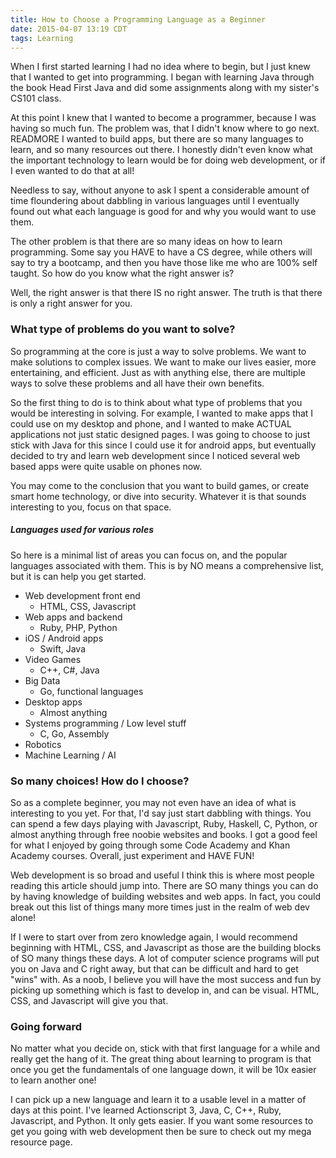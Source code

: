 ```yaml
---
title: How to Choose a Programming Language as a Beginner
date: 2015-04-07 13:19 CDT
tags: Learning
---
```


When I first started learning I had no idea where to begin, but I just knew that I wanted to get into programming. I began with learning Java through the book Head First Java and did some assignments along with my sister's CS101 class.

At this point I knew that I wanted to become a programmer, because I was having so much fun. The problem was, that I didn't know where to go next. READMORE I wanted to build apps, but there are so many languages to learn, and so many resources out there. I honestly didn't even know what the important technology to learn would be for doing web development, or if I even wanted to do that at all!

Needless to say, without anyone to ask I spent a considerable amount of time floundering about dabbling in various languages until I eventually found out what each language is good for and why you would want to use them.

The other problem is that there are so many ideas on how to learn programming. Some say you HAVE to have a CS degree, while others will say to try a bootcamp, and then you have those like me who are 100% self taught. So how do you know what the right answer is?

Well, the right answer is that there IS no right answer. The truth is that there is only a right answer for you. 

### What type of problems do you want to solve?
So programming at the core is just a way to solve problems. We want to make solutions to complex issues. We want to make our lives easier, more entertaining, and efficient. Just as with anything else, there are multiple ways to solve these problems and all have their own benefits.

So the first thing to do is to think about what type of problems that you would be interesting in solving. For example, I wanted to make apps that I could use on my desktop and phone, and I wanted to make ACTUAL applications not just static designed pages. I was going to choose to just stick with Java for this since I could use it for android apps, but eventually decided to try and learn web development since I noticed several web based apps were quite usable on phones now.

You may come to the conclusion that you want to build games, or create smart home technology, or dive into security. Whatever it is that sounds interesting to you, focus on that space.

##### Languages used for various roles
So here is a minimal list of areas you can focus on, and the popular languages associated with them. This is by NO means a comprehensive list, but it is can help you get started.

  * Web development front end
    - HTML, CSS, Javascript
  * Web apps and backend
    - Ruby, PHP, Python
  * iOS / Android apps
    - Swift, Java
  * Video Games
    - C++, C#, Java
  * Big Data
    - Go, functional languages
  * Desktop apps
    - Almost anything
  * Systems programming / Low level stuff
    - C, Go, Assembly
  * Robotics
  * Machine Learning / AI

### So many choices! How do I choose?
So as a complete beginner, you may not even have an idea of what is interesting to you yet. For that, I'd say just start dabbling with things. You can spend a few days playing with Javascript, Ruby, Haskell, C, Python, or almost anything through free noobie websites and books. I got a good feel for what I enjoyed by going through some Code Academy and Khan Academy courses. Overall, just experiment and HAVE FUN!

Web development is so broad and useful I think this is where most people reading this article should jump into. There are SO many things you can do by having knowledge of building websites and web apps. In fact, you could break out this list of things many more times just in the realm of web dev alone!

If I were to start over from zero knowledge again, I would recommend beginning with HTML, CSS, and Javascript as those are the building blocks of SO many things these days. A lot of computer science programs will put you on Java and C right away, but that can be difficult and hard to get "wins" with. As a noob, I believe you will have the most success and fun by picking up something which is fast to develop in, and can be visual. HTML, CSS, and Javascript will give you that.

### Going forward
No matter what you decide on, stick with that first language for a while and really get the hang of it. The great thing about learning to program is that once you get the fundamentals of one language down, it will be 10x easier to learn another one!

I can pick up a new language and learn it to a usable level in a matter of days at this point. I've learned Actionscript 3, Java, C, C++, Ruby, Javascript, and Python. It only gets easier. If you want some resources to get you going with web development then be sure to check out my mega resource page.


